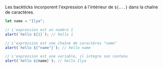 Les backticks incorporent l'expression à l'intérieur de `${...}` dans la chaîne de caractères.

```js run
let name = "Ilya";

// L'expression est un numéro 1
alert(`hello ${1}`); // hello 1

// L'expression est une chaîne de caractères "name"
alert(`hello ${"name"}`); // hello name

// L'expression est une variable, il intègre son contenu
alert(`hello ${name}`); // hello Ilya
```